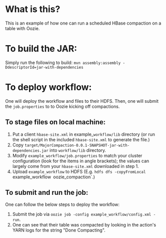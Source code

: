 # What is this?
This is an example of how one can run a scheduled HBase compaction on a table with Oozie.

# To build the JAR:
Simply run the following to build:
`mvn assembly:assembly -DdescriptorId=jar-with-dependencies`

# To deploy workflow:
One will deploy the workflow and files to their HDFS. Then, one will submit the `job.properties` to to Oozie kicking off compactions.

## To stage files on local machine:
1. Put a client `hbase-site.xml` in example_`workflow/lib` directory (or run the shell script in the included `hbase-site.xml` to generate the file.)
2. Copy `target/MajorCompaction-0.0.1-SNAPSHOT-jar-with-dependencies.jar` into `workflow/lib` directory.
3. Modify `example_workflow/job.properties` to match your cluster configuration (look for the items in angle brackets); the values can largely come from your `hbase-site.xml` downloaded in step 1.
5. Upload `example_workflow` to HDFS (E.g. `hdfs dfs -copyFromLocal `example_workflow` `oozie_compaction`.)

## To submit and run the job:
One can follow the below steps to deploy the workflow:
1. Submit the job via `oozie job -config example_workflow/config.xml -run`.
2. One can see that their table was compacted by looking in the action's YARN logs for the string "Done Compacting".
